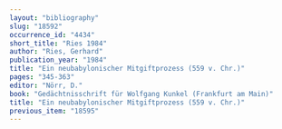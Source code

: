 ```yaml
---
layout: "bibliography"
slug: "18592"
occurrence_id: "4434"
short_title: "Ries 1984"
author: "Ries, Gerhard"
publication_year: "1984"
title: "Ein neubabylonischer Mitgiftprozess (559 v. Chr.)"
pages: "345-363"
editor: "Nörr, D."
book: "Gedächtnisschrift für Wolfgang Kunkel (Frankfurt am Main)"
title: "Ein neubabylonischer Mitgiftprozess (559 v. Chr.)"
previous_item: "18595"
---
```

